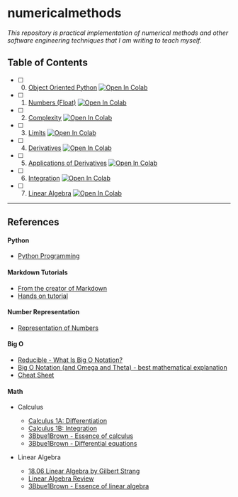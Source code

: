 # numericalmethods

_This repository is practical implementation of numerical methods and other software engineering techniques that I am writing to teach myself._

## Table of Contents
- [ ]  00. [Object Oriented Python](#python) [![Open In Colab](https://colab.research.google.com/assets/colab-badge.svg)](https://colab.research.google.com/github/pareshrchaudhary/numericalmethods/blob/main/ObjectOrientedPython.ipynb)
- [ ]  01. [Numbers (Float)](#number-representation) [![Open In Colab](https://colab.research.google.com/assets/colab-badge.svg)](https://colab.research.google.com/github/pareshrchaudhary/numericalcomputing/blob/main/Numbers.ipynb)
- [ ]  02. [Complexity](#big-o) [![Open In Colab](https://colab.research.google.com/assets/colab-badge.svg)](https://colab.research.google.com/github/pareshrchaudhary/numericalmethods/blob/main/Complexity.ipynb)
- [ ]  03. [Limits](#math) [![Open In Colab](https://colab.research.google.com/assets/colab-badge.svg)](https://colab.research.google.com/github/pareshrchaudhary/numericalmethods/blob/main/Limits.ipynb)
- [ ]  04. [Derivatives](#math) [![Open In Colab](https://colab.research.google.com/assets/colab-badge.svg)](https://colab.research.google.com/github/pareshrchaudhary/numericalmethods/blob/main/Derivatives.ipynb)
- [ ]  05. [Applications of Derivatives](#math) [![Open In Colab](https://colab.research.google.com/assets/colab-badge.svg)](https://colab.research.google.com/github/pareshrchaudhary/numericalmethods/blob/main/DerivativesApplications.ipynb)
- [ ]  06. [Integration](#math) [![Open In Colab](https://colab.research.google.com/assets/colab-badge.svg)]()
- [ ]  07. [Linear Algebra](#math) [![Open In Colab](https://colab.research.google.com/assets/colab-badge.svg)](https://colab.research.google.com/github/pareshrchaudhary/numericalmethods/blob/main/LinearAlgebra.ipynb)

-------------------------------------------------------------------------------
## References  

#### Python 
- [Python Programming](https://python.pages.doc.ic.ac.uk/)
  
#### Markdown Tutorials 
- [From the creator of Markdown](https://daringfireball.net/projects/markdown/)
- [Hands on tutorial](https://www.markdowntutorial.com/)
  
#### Number Representation
- [Representation of Numbers](https://pythonnumericalmethods.berkeley.edu/notebooks/chapter09.00-Representation-of-Numbers.html)

#### Big O
- [Reducible - What Is Big O Notation?](https://www.youtube.com/watch?v=Q_1M2JaijjQ&list=LL&index=15&ab_channel=Reducible)  
- [Big O Notation (and Omega and Theta) - best mathematical explanation](https://www.youtube.com/watch?v=ei-A_wy5Yxw&ab_channel=profbillbyrne)
- [Cheat Sheet](https://www.bigocheatsheet.com/)

#### Math
- Calculus
    - [Calculus 1A: Differentiation](https://openlearninglibrary.mit.edu/courses/course-v1:MITx+18.01.1x+2T2019/about)
    - [Calculus 1B: Integration](https://openlearninglibrary.mit.edu/courses/course-v1:MITx+18.01.2x+3T2019/about)
    - [3Bbue1Brown - Essence of calculus](https://youtube.com/playlist?list=PLZHQObOWTQDMsr9K-rj53DwVRMYO3t5Yr)
    - [3Bbue1Brown - Differential equations](https://youtube.com/playlist?list=PLZHQObOWTQDNPOjrT6KVlfJuKtYTftqH6)

- Linear Algebra
    - [18.06 Linear Algebra by Gilbert Strang](https://openlearninglibrary.mit.edu/courses/course-v1:OCW+18.06SC+2T2019/about)
    - [Linear Algebra Review](https://www.cs.cmu.edu/~zkolter/course/linalg/)
    - [3Bbue1Brown - Essence of linear algebra](https://youtube.com/playlist?list=PLZHQObOWTQDPD3MizzM2xVFitgF8hE_ab)
